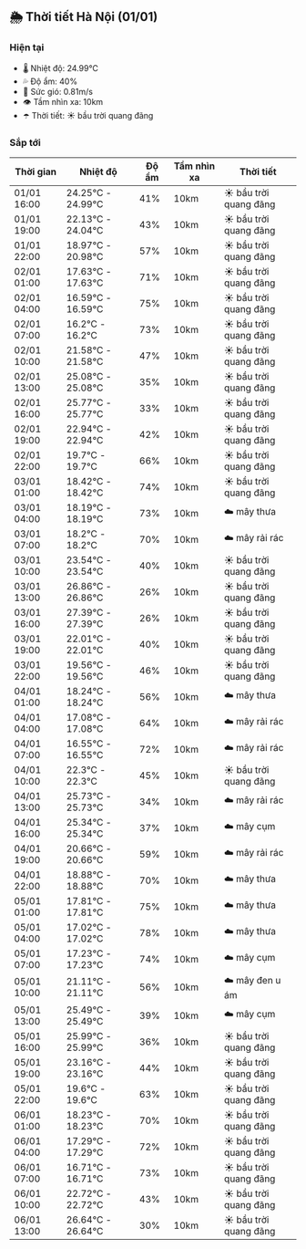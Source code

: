 ## 🌦️ Thời tiết Hà Nội (01/01)

### Hiện tại

- 🌡️ Nhiệt độ: 24.99℃
- 💦 Độ ẩm: 40%
- 💨 Sức gió: 0.81m/s
- 👁️ Tầm nhìn xa: 10km
- ☂️ Thời tiết: ☀️ bầu trời quang đãng

### Sắp tới

| Thời gian | Nhiệt độ | Độ ẩm | Tầm nhìn xa | Thời tiết |
| --- | --- | --- | --- | --- |
| 01/01 16:00 | 24.25℃ - 24.99℃ | 41% | 10km | ☀️ bầu trời quang đãng |
| 01/01 19:00 | 22.13℃ - 24.04℃ | 43% | 10km | ☀️ bầu trời quang đãng |
| 01/01 22:00 | 18.97℃ - 20.98℃ | 57% | 10km | ☀️ bầu trời quang đãng |
| 02/01 01:00 | 17.63℃ - 17.63℃ | 71% | 10km | ☀️ bầu trời quang đãng |
| 02/01 04:00 | 16.59℃ - 16.59℃ | 75% | 10km | ☀️ bầu trời quang đãng |
| 02/01 07:00 | 16.2℃ - 16.2℃ | 73% | 10km | ☀️ bầu trời quang đãng |
| 02/01 10:00 | 21.58℃ - 21.58℃ | 47% | 10km | ☀️ bầu trời quang đãng |
| 02/01 13:00 | 25.08℃ - 25.08℃ | 35% | 10km | ☀️ bầu trời quang đãng |
| 02/01 16:00 | 25.77℃ - 25.77℃ | 33% | 10km | ☀️ bầu trời quang đãng |
| 02/01 19:00 | 22.94℃ - 22.94℃ | 42% | 10km | ☀️ bầu trời quang đãng |
| 02/01 22:00 | 19.7℃ - 19.7℃ | 66% | 10km | ☀️ bầu trời quang đãng |
| 03/01 01:00 | 18.42℃ - 18.42℃ | 74% | 10km | ☀️ bầu trời quang đãng |
| 03/01 04:00 | 18.19℃ - 18.19℃ | 73% | 10km | ☁️ mây thưa |
| 03/01 07:00 | 18.2℃ - 18.2℃ | 70% | 10km | ☁️ mây rải rác |
| 03/01 10:00 | 23.54℃ - 23.54℃ | 40% | 10km | ☀️ bầu trời quang đãng |
| 03/01 13:00 | 26.86℃ - 26.86℃ | 26% | 10km | ☀️ bầu trời quang đãng |
| 03/01 16:00 | 27.39℃ - 27.39℃ | 26% | 10km | ☀️ bầu trời quang đãng |
| 03/01 19:00 | 22.01℃ - 22.01℃ | 40% | 10km | ☀️ bầu trời quang đãng |
| 03/01 22:00 | 19.56℃ - 19.56℃ | 46% | 10km | ☀️ bầu trời quang đãng |
| 04/01 01:00 | 18.24℃ - 18.24℃ | 56% | 10km | ☁️ mây thưa |
| 04/01 04:00 | 17.08℃ - 17.08℃ | 64% | 10km | ☁️ mây rải rác |
| 04/01 07:00 | 16.55℃ - 16.55℃ | 72% | 10km | ☁️ mây rải rác |
| 04/01 10:00 | 22.3℃ - 22.3℃ | 45% | 10km | ☀️ bầu trời quang đãng |
| 04/01 13:00 | 25.73℃ - 25.73℃ | 34% | 10km | ☁️ mây rải rác |
| 04/01 16:00 | 25.34℃ - 25.34℃ | 37% | 10km | ☁️ mây cụm |
| 04/01 19:00 | 20.66℃ - 20.66℃ | 59% | 10km | ☁️ mây rải rác |
| 04/01 22:00 | 18.88℃ - 18.88℃ | 70% | 10km | ☁️ mây thưa |
| 05/01 01:00 | 17.81℃ - 17.81℃ | 75% | 10km | ☁️ mây thưa |
| 05/01 04:00 | 17.02℃ - 17.02℃ | 78% | 10km | ☁️ mây thưa |
| 05/01 07:00 | 17.23℃ - 17.23℃ | 74% | 10km | ☁️ mây cụm |
| 05/01 10:00 | 21.11℃ - 21.11℃ | 56% | 10km | ☁️ mây đen u ám |
| 05/01 13:00 | 25.49℃ - 25.49℃ | 39% | 10km | ☁️ mây cụm |
| 05/01 16:00 | 25.99℃ - 25.99℃ | 36% | 10km | ☀️ bầu trời quang đãng |
| 05/01 19:00 | 23.16℃ - 23.16℃ | 44% | 10km | ☀️ bầu trời quang đãng |
| 05/01 22:00 | 19.6℃ - 19.6℃ | 63% | 10km | ☀️ bầu trời quang đãng |
| 06/01 01:00 | 18.23℃ - 18.23℃ | 70% | 10km | ☀️ bầu trời quang đãng |
| 06/01 04:00 | 17.29℃ - 17.29℃ | 72% | 10km | ☀️ bầu trời quang đãng |
| 06/01 07:00 | 16.71℃ - 16.71℃ | 73% | 10km | ☀️ bầu trời quang đãng |
| 06/01 10:00 | 22.72℃ - 22.72℃ | 43% | 10km | ☀️ bầu trời quang đãng |
| 06/01 13:00 | 26.64℃ - 26.64℃ | 30% | 10km | ☀️ bầu trời quang đãng |
